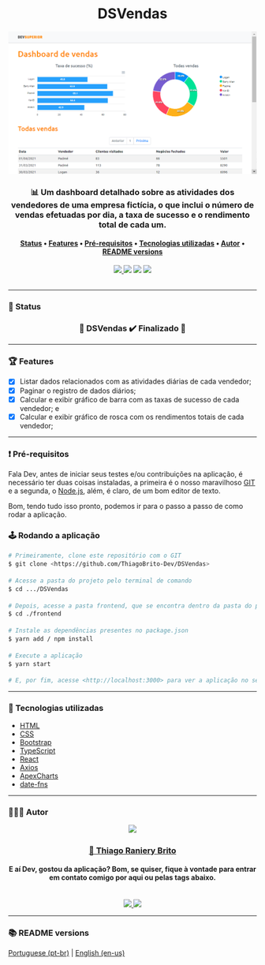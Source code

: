 <h1 align="center">DSVendas</h1>

<div align="center">
    <img src="./.github/dsvendas.png">
</div>

<h3 align="center">
    📊 Um dashboard detalhado sobre as atividades dos vendedores de uma empresa fictícia, o que inclui o número de vendas efetuadas por dia, a taxa de sucesso e o rendimento total de cada um.
</h3>

<h4 align="center">
    <a href="#-status">Status</a> •
    <a href="#-features">Features</a> • 
    <a href="#%EF%B8%8F-pré-requisitos">Pré-requisitos</a> • 
    <a href="#-tecnologias-utilizadas">Tecnologias utilizadas</a> • 
    <a href="#-autor">Autor</a> •
    <a href="#-readme-versions">README versions</a>
</h4>

<div align="center">
    <a href="https://thiago-dsvendas.netlify.app/" target="_blank">
      <img src="https://api.netlify.com/api/v1/badges/3d72cf27-bf99-44cd-b7e7-660d2d14845b/deploy-status" />
    </a>
    <img src="https://img.shields.io/github/license/ThiagoBrito-Dev/Podcastr?color=ff8400&style=for-the-badge" />
    <img src="https://img.shields.io/static/v1?label=version&message=1.0.0&color=ff8400&style=for-the-badge" />
    <img src="https://img.shields.io/static/v1?label=yarn&message=v1.22.5&color=ff8400&style=for-the-badge" />
</div>

<br/>
<hr>

### 🏁 Status

<h3 align="center">
	🎉  DSVendas ✔️ Finalizado 🎉
</h3>

<hr>

### 🏆 Features

- [x] Listar dados relacionados com as atividades diárias de cada vendedor;
- [x] Paginar o registro de dados diários;
- [x] Calcular e exibir gráfico de barra com as taxas de sucesso de cada vendedor; e
- [x] Calcular e exibir gráfico de rosca com os rendimentos totais de cada vendedor;

<hr>

### ❗️ Pré-requisitos

Fala Dev, antes de iniciar seus testes e/ou contribuições na aplicação, é necessário ter duas coisas instaladas, a primeira é o nosso maravilhoso [GIT](https://git-scm.com) e a segunda, o [Node.js](https://nodejs.org/en/), além, é claro, de um bom editor de texto.

Bom, tendo tudo isso pronto, podemos ir para o passo a passo de como rodar a aplicação.

### 🕹️ Rodando a aplicação

```bash
# Primeiramente, clone este repositório com o GIT
$ git clone <https://github.com/ThiagoBrito-Dev/DSVendas>

# Acesse a pasta do projeto pelo terminal de comando
$ cd .../DSVendas

# Depois, acesse a pasta frontend, que se encontra dentro da pasta do projeto
$ cd ./frontend

# Instale as dependências presentes no package.json
$ yarn add / npm install

# Execute a aplicação
$ yarn start

# E, por fim, acesse <http://localhost:3000> para ver a aplicação no servidor local
```

<hr>

### 🔮 Tecnologias utilizadas

- [HTML](https://devdocs.io/html/)
- [CSS](https://devdocs.io/css/)
- [Bootstrap](https://getbootstrap.com/)
- [TypeScript](https://www.typescriptlang.org/)
- [React](https://pt-br.reactjs.org/)
- [Axios](https://axios-http.com/)
- [ApexCharts](https://apexcharts.com/)
- [date-fns](https://date-fns.org/)

<hr>

### 👨🏽‍🎓 Autor

<div align="center">
    <img src="https://github.com/ThiagoBrito-Dev.png" width="275px" />
    <br />
    <a href="https://twitter.com/JamesRyBrito">
        <h3>
        🤝 Thiago Raniery Brito
        </h3>
    </a>
    <h4>E aí Dev, gostou da aplicação? Bom, se quiser, fique à vontade para entrar em contato comigo por aqui ou pelas tags abaixo.</h4>
    <br />
    <a href="https://www.linkedin.com/in/thiagoranierybrito/">
        <img src="https://img.shields.io/badge/-LinkedIn-blue?style=flat-square&logo=Linkedin&logoColor=white&link=https://www.linkedin.com/in/thiagoranierybrito/" />
    </a>
    <a href="mailto:thiagobritotrs@gmail.com">
        <img src="https://img.shields.io/badge/-Gmail-c14438?style=flat-square&logo=Gmail&logoColor=white&link=mailto:thiagobritotrs@gmail.com" />
    </a>
</div>

<hr>

### 📚 README versions

<p>
    <a href="https://github.com/ThiagoBrito-Dev/DSVendas/blob/main/README.md">Portuguese (pt-br)</a> 
        |   
    <a href="https://github.com/ThiagoBrito-Dev/DSVendas/blob/main/README-en.md">English (en-us)</a>
</p>
